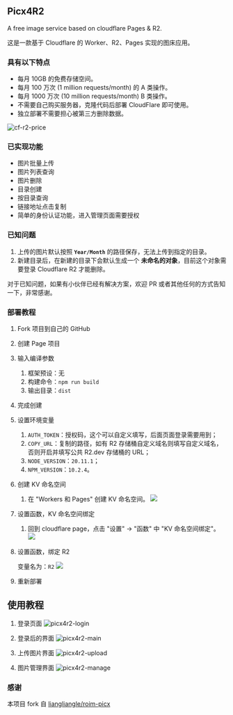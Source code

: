 ## Picx4R2

A free image service based on cloudflare Pages & R2.

这是一款基于 Cloudflare 的 Worker、R2、Pages 实现的图床应用。

### 具有以下特点

* 每月 10GB 的免费存储空间。
* 每月 100 万次 (1 million requests/month) 的 A 类操作。
* 每月 1000 万次 (10 million requests/month) B 类操作。
* 不需要自己购买服务器，克隆代码后部署 CloudFlare 即可使用。
* 独立部署不需要担心被第三方删除数据。

![cf-r2-price](https://static.weiyan.tech/r2/cloudflare-r2-price.webp)

### 已实现功能

* 图片批量上传
* 图片列表查询
* 图片删除
* 目录创建
* 按目录查询
* 链接地址点击复制
* 简单的身份认证功能，进入管理页面需要授权

### 已知问题

1. 上传的图片默认按照 **`Year/Month`** 的路径保存，无法上传到指定的目录。
2. 新建目录后，在新建的目录下会默认生成一个 **未命名的对象**，目前这个对象需要登录 Cloudflare R2 才能删除。

对于已知问题，如果有小伙伴已经有解决方案，欢迎 PR 或者其他任何的方式告知一下，非常感谢。

### 部署教程

1. Fork 项目到自己的 GitHub
2. 创建 Page 项目
3. 输入编译参数

    1. 框架预设：无
    2. 构建命令：`npm run build`
    3. 输出目录：`dist`

4. 完成创建
5. 设置环境变量

    1. `AUTH_TOKEN`：授权码，这个可以自定义填写，后面页面登录需要用到；
    2. `COPY_URL`：复制的路径，如有 R2 存储桶自定义域名则填写自定义域名，否则开启并填写公共 R2.dev 存储桶的 URL；
    3. `NODE_VERSION`：`20.11.1`；
    4. `NPM_VERSION`：`10.2.4`。
    
6. 创建 KV 命名空间

    1. 在 "Workers 和 Pages" 创建 KV 命名空间。
    ![](https://static.weiyan.tech/picx/kv.webp)

7. 设置函数，KV 命名空间绑定

    1. 回到 cloudflare page，点击 "设置" → "函数" 中 "KV 命名空间绑定"。
    ![](https://static.weiyan.tech/picx/kv-name.webp)
   
8. 设置函数，绑定 R2

   变量名为：`R2`
   ![](https://static.weiyan.tech/picx/r2-storage.webp)
   
10. 重新部署

## 使用教程

1. 登录页面
   ![picx4r2-login](https://static.weiyan.tech/picx/picx4r2-login.png)

2. 登录后的界面
   ![picx4r2-main](https://static.weiyan.tech/picx/picx4r2-main.png)

3. 上传图片界面
   ![picx4r2-upload](https://static.weiyan.tech/picx/picx4r2-upload.png)

4. 图片管理界面
   ![picx4r2-manage](https://static.weiyan.tech/picx/picx4r2-manage.png)


### 感谢

本项目 fork 自 [liangliangle/roim-picx](https://github.com/liangliangle/roim-picx)
